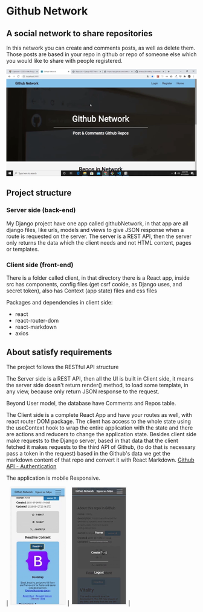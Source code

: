 # Github Network

## A social network to share repositories

In this network you can create and comments posts, as well as delete them. Those posts are based in your repo in github or repo of someone else which you would like to share with people registered.

<p align="center">
  <img src="https://github.com/NietoCurcio/CS50Web-Python-Javascript/blob/master/readme/image1.png?raw=true" width="650" alt="githubNetwork">
</p>

## Project structure

### Server side (back-end)

My Django project have one app called githubNetwork, in that app are all django files, like urls, models and views to give JSON response when a route is requested on the server. The server is a REST API, then the server only returns the data which the client needs and not HTML content, pages or templates.

### Client side (front-end)

There is a folder called client, in that directory there is a React app, inside src has components, config files (get csrf cookie, as Django uses, and secret token), also has Context (app state) files and css files

Packages and dependencies in client side:

- react
- react-router-dom
- react-markdown
- axios

## About satisfy requirements

The project follows the RESTful API structure

The Server side is a REST API, then all the UI is built in Client side, it means the server side doesn't return render() method, to load some template, in any view, because only return JSON response to the request.

Beyond User model, the database have Comments and Repos table.

The Client side is a complete React App and have your routes as well, with react router DOM package. The client has access to the whole state using the useContext hook to wrap the entire application with the state and there are actions and reducers to change the application state.
Besides client side make requests to the Django server, based in that data that the client fetched it makes requests to the third API of Github, (to do that is necessary pass a token in the request) based in the Github's data we get the markdown content of that repo and convert it with React Markdown.
[Github API - Authentication](https://developer.github.com/v3/#authentication)

The application is mobile Responsive.


| <img src="https://github.com/NietoCurcio/CS50Web-Python-Javascript/blob/master/readme/image3mobile.png?raw=true" height="315"> | <img src="https://github.com/NietoCurcio/CS50Web-Python-Javascript/blob/master/readme/image4.png?raw=true" height="315" margin-left="32px"> |
